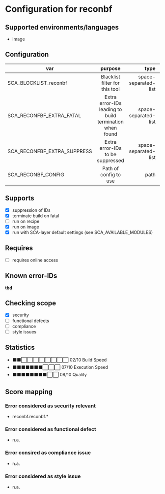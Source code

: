 # Configuration for reconbf

## Supported environments/languages

* image

## Configuration

| var | purpose | type | default |
| ------------- |:-------------:| -----:| -----:
| SCA_BLOCKLIST_reconbf | Blacklist filter for this tool | space-separated-list | ""
| SCA_RECONFBF_EXTRA_FATAL | Extra error-IDs leading to build termination when found | space-separated-list | "":
| SCA_RECONFBF_EXTRA_SUPPRESS | Extra error-IDs to be suppressed | space-separated-list | ""
| SCA_RECONBF_CONFIG | Path of config to use | path | "\${datadir}/etc/reconbf/hos.cfg"


## Supports

* [x] suppression of IDs
* [x] terminate build on fatal
* [ ] run on recipe
* [x] run on image
* [x] run with SCA-layer default settings (see SCA_AVAILABLE_MODULES)

## Requires

* [ ] requires online access

## Known error-IDs

__tbd__

## Checking scope

* [x] security
* [ ] functional defects
* [ ] compliance
* [ ] style issues

## Statistics

* ⬛⬛⬜⬜⬜⬜⬜⬜⬜⬜ 02/10 Build Speed
* ⬛⬛⬛⬛⬛⬛⬛⬜⬜⬜ 07/10 Execution Speed
* ⬛⬛⬛⬛⬛⬛⬛⬛⬜⬜ 08/10 Quality

## Score mapping

### Error considered as security relevant

* reconbf.reconbf.*

### Error considered as functional defect

* n.a.

### Error consired as compliance issue

* n.a.

### Error considered as style issue

* n.a.
